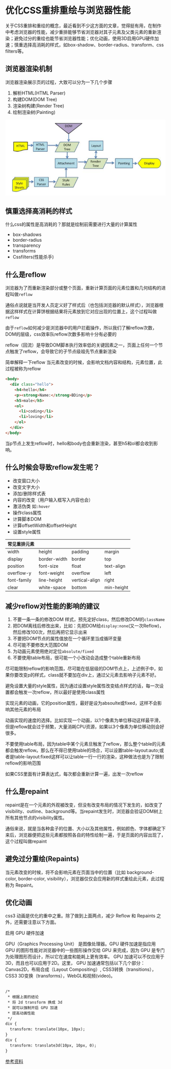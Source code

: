 # 优化CSS重排重绘与浏览器性能

关于CSS重排和重绘的概念，最近看到不少这方面的文章，觉得挺有用，在制作中考虑浏览器的性能，减少重排能够节省浏览器对其子元素及父类元素的重新渲染；避免过分的重绘也能节省浏览器性能；优化动画，使用3D启用GPU硬件加速；慎重选择高消耗的样式，如box-shadow、border-radius、transform、css filters等。

## 浏览器渲染机制

浏览器渲染展示页的过程，大致可以分为一下几个步骤

1. 解析HTML(HTML Parser)
2. 构建DOM(DOM Tree)
3. 渲染树构建(Render Tree)
4. 绘制渲染树(Painting)

![](img/1_1.png)

## 慎重选择高消耗的样式

什么css的属性是高消耗的？那就是绘制前需要进行大量的计算属性

- box-shadows
- border-radius
- transparency
- transforms
- Cssfilters(性能杀手)

## 什么是reflow

浏览器为了而重新渲染部分或整个页面，重新计算页面的元素位置和几何结构的进程叫做`reflow`

通俗点说就是当开发人员定义好了样式后（也包括浏览器的默认样式），浏览器根据这样样式在计算饼根据结果将元素放到它对应出现的位置上，这个过程叫做`reflow`

由于`reflow`如何减少是浏览器中的用户拦截操作，所以我们了解reflow次数，DOM的层级，css效率队reflow次数多影响十分有必要的

reflow（回流）是导致DOM脚本执行效率低的关键因素之一，页面上任何一个节点触发了reflow，会导致它的子节点级祖先节点重新渲染

简单解释一下reflow 当元素改变的时候，会影响文档内容和结构，元素位置，此过程被称为reflow

```html
<body>
  <div class="hello">
    <h4>hello</h4>
    <p><strong>Name:</strong>BDing</p>
    <h5>male</h5>
    <ol>
      <li>coding</li>
      <li>loving</li>
    </ol>
  </div>
</body>
```
 

当p节点上发生reflow时，hello和body也会重新渲染，甚至h5和ol都会收到影响。

## 什么时候会导致reflow发生呢？

- 改变窗口大小
- 改变文字大小
- 添加/删除样式表
- 内容的改变（用户输入框写入内容也会）
- 激活伪类 如`:hover`
- 操作class属性
- 计算脚本DOM
- 计算offsetWidth和offsetHeight
- 设置style属性

|常见重排元素||||
|---|---|---|---|
|width|height	|padding	|margin|
display|	border-width|	border|	top|
|position	|font-size|	float|	text-align|
|overflow-y	|font-weight|	overflow|	left|
|font-family|	line-height|	vertical-align|	right|
|clear	|white-space|	bottom	|min-height|

## 减少reflow对性能的影响的建议

1. 不要一条一条的修改DOM 样式，预先定好class，然后修改DOM的`className`
2. 把DOM离线后修改出来，比如：先把DOM给`display:none`(又一次Reflow)，然后修改100次，然后再把它显示出来
3. 不要把DOM节点的属性值放在一个循环里当成循环变量
4. 尽可能不要修改大范围DOM
5. 为动画元素使用绝对定位`absolute/fixed`
6. 不要使用table布局，很可能一个小改动会造成整个table重新布局
 
尽可能限制reflow的影响范围，尽可能在低层级的DOM节点上，上述例子中，如果你要改变p的样式，class就不要加在div上，通过父元素去影响子元素不好。

避免设置大量的style属性，因为通过设置style属性改变结点样式的话，每一次设置都会触发一次reflow，所以最好是使用class属性

实现元素的动画，它的position属性，最好是设为absoulte或fixed，这样不会影响其他元素的布局

动画实现的速度的选择。比如实现一个动画，以1个像素为单位移动这样最平滑，但是reflow就会过于频繁，大量消耗CPU资源，如果以3个像素为单位移动则会好很多。

不要使用table布局，因为table中某个元素旦触发了reflow，那么整个table的元素都会触发reflow。那么在不得已使用table的场合，可以设置table-layout:auto;或者是table-layout:fixed这样可以让table一行一行的渲染，这种做法也是为了限制reflow的影响范围

如果CSS里面有计算表达式，每次都会重新计算一遍，出发一次reflow

## 什么是repaint
repaint是在一个元素的外观被改变，但没有改变布局的情况下发生的，如改变了visibility、outline、background等。当repaint发生时，浏览器会验证DOM树上所有其他节点的visibility属性。

通俗来说，就是当各种盒子的位置、大小以及其他属性，例如颜色、字体都确定下来后，浏览器便把这些元素都按照各自的特性绘制一遍，于是页面的内容出现了，这个过程叫做repaint

## 避免过分重绘(Repaints)
当元素改变的时候，将不会影响元素在页面当中的位置（比如 background-color, border-color, visibility），浏览器仅仅会应用新的样式重绘此元素，此过程称为 Repaint。 

## 优化动画
css3 动画是优化的重中之重。除了做到上面两点，减少 Reflow 和 Repaints 之外，还需要注意以下方面。

启用 GPU 硬件加速

GPU（Graphics Processing Unit） 是图像处理器。GPU 硬件加速是指应用 GPU 的图形性能对浏览器中的一些图形操作交给 GPU 来完成，因为 GPU 是专门为处理图形而设计，所以它在速度和能耗上更有效率。
GPU 加速可以不仅应用于3D，而且也可以应用于2D。这里， GPU 加速通常包括以下几个部分：Canvas2D，布局合成（Layout Compositing）, CSS3转换（transitions），CSS3 3D变换（transforms），WebGL和视频(video)。

```HTML

/*
 * 根据上面的结论
 * 将 2d transform 换成 3d
 * 就可以强制开启 GPU 加速
 * 提高动画性能
 */
div {
  transform: translate(10px, 10px);
}
div {
  transform: translate3d(10px, 10px, 0);
}

```

[参考资料](http://caibaojian.com/css-reflow-repaint.html)